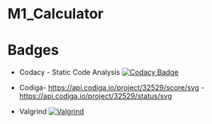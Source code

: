 # M1_Calculator
# Badges







* Codacy - Static Code Analysis
  [![Codacy Badge](https://app.codacy.com/project/badge/Grade/223507273c704f20a5e43e0885dd61f2)](https://www.codacy.com/gh/AskinPrem/M1_Calculator/dashboard?utm_source=github.com&amp;utm_medium=referral&amp;utm_content=AskinPrem/M1_Calculator&amp;utm_campaign=Badge_Grade)





* Codiga-
      https://api.codiga.io/project/32529/score/svg -
      https://api.codiga.io/project/32529/status/svg
      
 
 
 * Valgrind
  [![Valgrind](https://github.com/AskinPrem/M1_Calculator/actions/workflows/valgrind.yml/badge.svg)](https://github.com/AskinPrem/M1_Calculator/actions/workflows/valgrind.yml)

          
